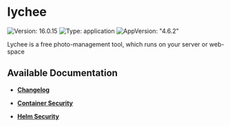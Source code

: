 # lychee

![Version: 16.0.15](https://img.shields.io/badge/Version-16.0.15-informational?style=flat-square) ![Type: application](https://img.shields.io/badge/Type-application-informational?style=flat-square) ![AppVersion: "4.6.2"](https://img.shields.io/badge/AppVersion-"4.6.2"-informational?style=flat-square)

Lychee is a free photo-management tool, which runs on your server or web-space

## Available Documentation

- [**Changelog**](CHANGELOG)

- [**Container Security**](container-security)

- [**Helm Security**](helm-security)

